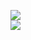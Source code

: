 [![](https://img.shields.io/badge/Made%20With-Github%20Spray-lightgrey.svg?style=for-the-badge&logo=github)](https://github.com/Annihil/github-spray#1370)  
[![](https://i.imgur.com/2DrTn0Z.gif)](https://github.com/Annihil/github-spray)